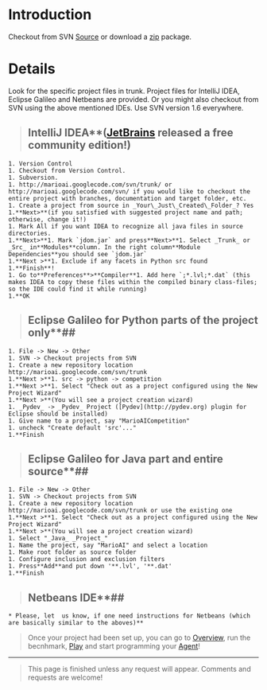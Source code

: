 

# Introduction #

Checkout from SVN [Source](http://code.google.com/p/marioai/source/checkout) or download a [zip](http://www.marioai.com/marioai-benchmark/download/MarioAI.zip) package.

# Details #

Look for the specific project files in trunk. Project files for IntelliJ IDEA, Eclipse Galileo and Netbeans are provided.
Or you might also checkout from SVN using the above mentioned IDEs. Use SVN version 1.6 everywhere.

> ## IntelliJ IDEA**([JetBrains](http://www.jetbrains.com/idea/download/index.html) released a free community edition!) ##
    1. Version Control
    1. Checkout from Version Control.
    1. Subversion.
    1. http://marioai.googlecode.com/svn/trunk/ or http://marioai.googlecode.com/svn/ if you would like to checkout the entire project with branches, documentation and target folder, etc.
    1. Create a project from source in _Your\_Just\_Created\_Folder_? Yes
    1.**Next>**(if you satisfied with suggested project name and path; otherwise, change it!)
    1. Mark All if you want IDEA to recognize all java files in source directories.
    1.**Next>**1. Mark `jdom.jar` and press**Next>**1. Select _Trunk_ or _Src_ in**Modules**column. In the right column**Module Dependencies**you should see `jdom.jar`
    1.**Next >**1. Exclude if any facets in Python src found
    1.**Finish**!
    1. Go to**Preferences**>**Compiler**1. Add here `;*.lvl;*.dat` (this makes IDEA to copy these files within the compiled binary class-files; so the IDE could find it while running)
    1.**OK

> ## Eclipse Galileo for Python parts of the project only**##
    1. File -> New -> Other
    1. SVN -> Checkout projects from SVN
    1. Create a new repository location http://marioai.googlecode.com/svn/trunk
    1.**Next >**1. src -> python -> competition
    1.**Next >**1. Select "Check out as a project configured using the New Project Wizard"
    1.**Next >**(You will see a project creation wizard)
    1. _Pydev_ -> _Pydev_ Project ([Pydev](http://pydev.org) plugin for Eclipse should be installed)
    1. Give name to a project, say "MarioAICompetition"
    1. uncheck "Create default 'src'..."
    1.**Finish

> ## Eclipse Galileo for Java part and entire source**##
    1. File -> New -> Other
    1. SVN -> Checkout projects from SVN
    1. Create a new repository location http://marioai.googlecode.com/svn/trunk or use the existing one
    1.**Next >**1. Select "Check out as a project configured using the New Project Wizard"
    1.**Next >**(You will see a project creation wizard)
    1. Select "_Java_ _Project_"
    1. Name the project, say "MarioAI" and select a location
    1. Make root folder as source folder
    1. Configure inclusion and exclusion filters
    1. Press**Add**and put down '**.lvl', '**.dat'
    1.**Finish

> ## Netbeans IDE**##
    * Please, let  us know, if one need instructions for Netbeans (which are basically similar to the aboves)**

> Once your project had been set up, you can go to [Overview](Overview.md), run the becnhmark, [Play](Play.md) and start programming your [Agent](Agent.md)!

> 
---

> This page is finished unless any request will appear.
Comments and requests are welcome!